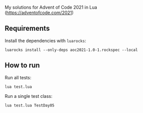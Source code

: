 My solutions for Advent of Code 2021 in Lua (https://adventofcode.com/2021)

## Requirements

Install the dependencies with `luarocks`:

```
luarocks install --only-deps aoc2021-1.0-1.rockspec --local
```

## How to run

Run all tests:

```
lua test.lua
```

Run a single test class:

```
lua test.lua TestDay05
```
